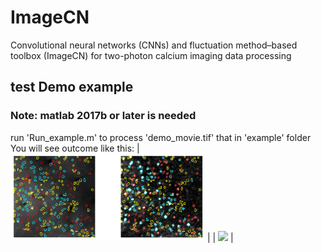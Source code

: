 # ImageCN
Convolutional neural networks (CNNs) and fluctuation method–based toolbox (ImageCN) for two-photon calcium imaging data processing
## test Demo example
### Note: matlab 2017b or later is needed
run 'Run_example.m' to process 'demo_movie.tif' that in 'example' folder
You will see outcome like this:
| <img src="media/ROI.png" height="140px" width="auto"/> | 
| <img src="master/media/spikes.png" height="140px" width="auto"/> | 

